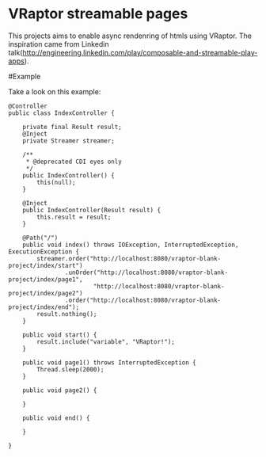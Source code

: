 # VRaptor streamable pages

This projects aims to enable async rendenring of htmls using VRaptor. The
inspiration came from Linkedin
talk(http://engineering.linkedin.com/play/composable-and-streamable-play-apps).

#Example

Take a look on this example:

```
@Controller
public class IndexController {

	private final Result result;
	@Inject
	private Streamer streamer;

	/**
	 * @deprecated CDI eyes only
	 */
	public IndexController() {
		this(null);
	}

	@Inject
	public IndexController(Result result) {
		this.result = result;
	}

	@Path("/")
	public void index() throws IOException, InterruptedException, ExecutionException {
		streamer.order("http://localhost:8080/vraptor-blank-project/index/start")
				.unOrder("http://localhost:8080/vraptor-blank-project/index/page1",
						"http://localhost:8080/vraptor-blank-project/index/page2")
				.order("http://localhost:8080/vraptor-blank-project/index/end");
		result.nothing();
	}

	public void start() {
		result.include("variable", "VRaptor!");
	}

	public void page1() throws InterruptedException {
		Thread.sleep(2000);
	}

	public void page2() {

	}

	public void end() {

	}

}
```